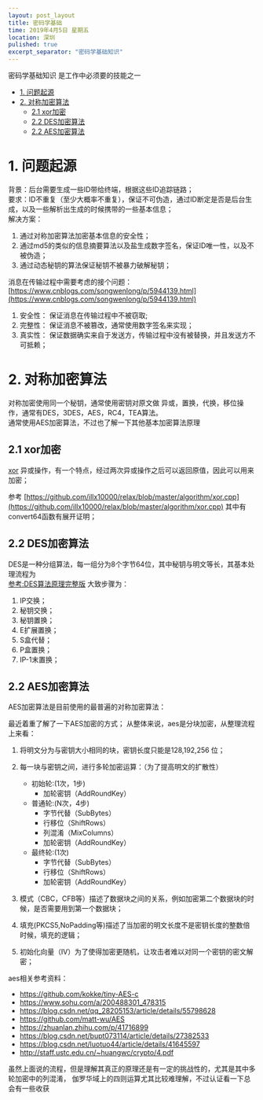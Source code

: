 ```yaml
---
layout: post_layout
title: 密码学基础
time: 2019年4月5日 星期五
location: 深圳
pulished: true
excerpt_separator: "密码学基础知识"
---
```


密码学基础知识 是工作中必须要的技能之一

<!-- TOC -->

- [1. 问题起源](#1-问题起源)
- [2. 对称加密算法](#2-对称加密算法)
    - [2.1 xor加密](#21-xor加密)
    - [2.2 DES加密算法](#22-des加密算法)
    - [2.2 AES加密算法](#22-aes加密算法)

<!-- /TOC -->

# 1. 问题起源
背景：后台需要生成一些ID带给终端，根据这些ID追踪链路；  
要求：ID不重复（至少大概率不重复），保证不可伪造，通过ID断定是否是后台生成，以及一些解析出生成的时候携带的一些基本信息；  
解决方案：   
1. 通过对称加密算法加密基本信息的安全性；
2. 通过md5的类似的信息摘要算法以及盐生成数字签名，保证ID唯一性，以及不被伪造；
3. 通过动态秘钥的算法保证秘钥不被暴力破解秘钥；

消息在传输过程中需要考虑的接个问题： [https://www.cnblogs.com/songwenlong/p/5944139.html](https://www.cnblogs.com/songwenlong/p/5944139.html)
1. 安全性： 保证消息在传输过程中不被窃取;  
2. 完整性： 保证消息不被篡改，通常使用数字签名来实现；  
3. 真实性： 保证数据确实来自于发送方，传输过程中没有被替换，并且发送方不可抵赖；


# 2. 对称加密算法
对称加密使用同一个秘钥，通常使用密钥对原文做  异或，置换，代换，移位操作，通常有DES，3DES，AES，RC4，TEA算法。   
通常使用AES加密算法，不过也了解一下其他基本加密算法原理

## 2.1 xor加密
[xor](http://www.ruanyifeng.com/blog/2017/05/xor.html)  异或操作，有一个特点，经过两次异或操作之后可以返回原值，因此可以用来加密；

参考 [https://github.com/illx10000/relax/blob/master/algorithm/xor.cpp](https://github.com/illx10000/relax/blob/master/algorithm/xor.cpp) 其中有convert64函数有展开证明；



## 2.2 DES加密算法
DES是一种分组算法，每一组分为8个字节64位，其中秘钥与明文等长，其基本处理流程为  
[参考:DES算法原理完整版](https://blog.csdn.net/qq_27570955/article/details/52442092)
大致步骤为：
1. IP交换；
2. 秘钥交换；
3. 秘钥置换；
4. E扩展置换；
5. S盒代替；
6. P盒置换；
7. IP-1末置换；

## 2.2 AES加密算法
AES加密算法是目前使用的最普遍的对称加密算法：

最近着重了解了一下AES加密的方式；
从整体来说，aes是分块加密，从整理流程上来看：

1. 将明文分为与密钥大小相同的块，密钥长度只能是128,192,256 位；
2. 每一块与密钥之间，进行多轮加密运算：（为了提高明文的扩散性）
    * 初始轮:(1次，1步)  
		* 加轮密钥（AddRoundKey）  
	* 普通轮:(N次，4步)  
		* 字节代替（SubBytes）  
		* 行移位（ShiftRows）  
		* 列混淆（MixColumns）  
		* 加轮密钥（AddRoundKey）  
	* 最终轮:(1次)  
		* 字节代替（SubBytes） 
		* 行移位（ShiftRows）  
		* 加轮密钥（AddRoundKey）  

3. 模式（CBC，CFB等）描述了数据块之间的关系，例如加密第二个数据块的时候，是否需要用到第一个数据块；  
4. 填充(PKCS5,NoPadding等)描述了当加密的明文长度不是密钥长度的整数倍时候，填充的逻辑；
5. 初始化向量（IV）为了使得加密更随机，让攻击者难以对同一个密钥的密文解密；

aes相关参考资料：
* https://github.com/kokke/tiny-AES-c
* https://www.sohu.com/a/200488301_478315 
* https://blog.csdn.net/qq_28205153/article/details/55798628 
* https://github.com/matt-wu/AES
* https://zhuanlan.zhihu.com/p/41716899
* https://blog.csdn.net/bupt073114/article/details/27382533
* https://blog.csdn.net/luotuo44/article/details/41645597
* http://staff.ustc.edu.cn/~huangwc/crypto/4.pdf

虽然上面说的流程，但是理解其真正的原理还是有一定的挑战性的，尤其是其中多轮加密中的列混淆，
伽罗华域上的四则运算尤其比较难理解，不过认证看一下总会有一些收获
